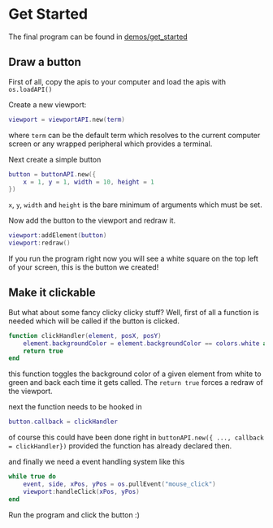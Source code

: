 # Get Started

The final program can be found in [demos/get_started](../demos/get_started)

## Draw a button

First of all, copy the apis to your computer and load the apis with `os.loadAPI()`

Create a new viewport:

```lua
viewport = viewportAPI.new(term)
```

where `term` can be the default term which resolves to the current computer screen or any wrapped peripheral which provides a terminal.

Next create a simple button

```lua
button = buttonAPI.new({
	x = 1, y = 1, width = 10, height = 1
})
```

`x`, `y`, `width` and `height` is the bare minimum of arguments which must be set.

Now add the button to the viewport and redraw it.

```lua
viewport:addElement(button)
viewport:redraw()
```

If you run the program right now you will see a white square on the top left of your screen, this is the button we created!

## Make it clickable

But what about some fancy clicky clicky stuff?
Well, first of all a function is needed which will be called if the button is clicked.

```lua
function clickHandler(element, posX, posY)
	element.backgroundColor = element.backgroundColor == colors.white and colors.green or colors.white
	return true
end
```

this function toggles the background color of a given element from white to green and back each time it gets called. The `return true` forces a redraw of the viewport.

next the function needs to be hooked in

```lua
button.callback = clickHandler
```

of course this could have been done right in `buttonAPI.new({ ..., callback = clickHandler})` provided the function has already declared then.

and finally we need a event handling system like this

```lua
while true do
	event, side, xPos, yPos = os.pullEvent("mouse_click")
	viewport:handleClick(xPos, yPos)
end
```

Run the program and click the button :)
